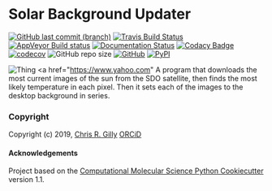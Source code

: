 Solar Background Updater
==============================
[//]: # (Badges)
[![GitHub last commit (branch)](https://img.shields.io/github/last-commit/GillySpace27/sunback/master)](https://github.com/GillySpace27/sunback/tree/master)
[![Travis Build Status](https://travis-ci.com/GillySpace27/sunback.svg?branch=master)](https://travis-ci.com/GillySpace27/sunback)
[![AppVeyor Build status](https://ci.appveyor.com/api/projects/status/ji7e0pm5xxckf6rq/branch/master?svg=true)](https://ci.appveyor.com/project/GillySpace27/sunback/)
[![Documentation Status](https://readthedocs.org/projects/sunback/badge/?version=latest)](https://sunback.readthedocs.io/en/latest/?badge=latest)
[![Codacy Badge](https://api.codacy.com/project/badge/Grade/a47b3701e7544010a4708d923a71fedb)](https://www.codacy.com/manual/GillySpace27/sunback?utm_source=github.com&amp;utm_medium=referral&amp;utm_content=GillySpace27/sunback&amp;utm_campaign=Badge_Grade)
[![codecov](https://codecov.io/gh/GillySpace27/sunback/branch/master/graph/badge.svg)](https://codecov.io/gh/GillySpace27/sunback/branch/master)
![GitHub repo size](https://img.shields.io/github/repo-size/GillySpace27/sunback)
[![GitHub](https://img.shields.io/github/license/GillySpace27/sunback)](https://opensource.org/licenses/BSD-3-Clause)
[![PyPI](https://img.shields.io/pypi/v/sunback)](https://pypi.org/project/sunback/)

![Thing](https://s.yimg.com/rz/p/yahoo_frontpage_en-US_s_f_p_205x58_frontpage_2x.png)
<a href="https://www.yahoo.com" 
A program that downloads the most current images of the sun from the SDO satellite, then finds the most likely temperature in each pixel. Then it sets each of the images to the desktop background in series. 

### Copyright

Copyright (c) 2019, [Chris R. Gilly](https://gilly.space) [ORCiD](https://orcid.org/0000-0003-0021-9056)


#### Acknowledgements
 
Project based on the 
[Computational Molecular Science Python Cookiecutter](https://github.com/molssi/cookiecutter-cms) version 1.1.

